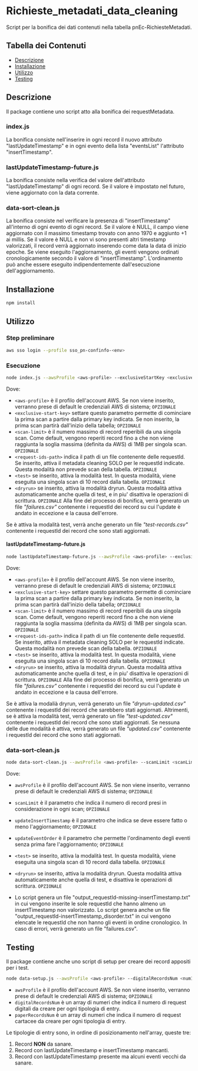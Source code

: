 # Richieste_metadati_data_cleaning

Script per la bonifica dei dati contenuti nella tabella pnEc-RichiesteMetadati.

## Tabella dei Contenuti

- [Descrizione](#descrizione)
- [Installazione](#installazione)
- [Utilizzo](#utilizzo)
- [Testing](#testing)

## Descrizione

Il package contiene uno script atto alla bonifica dei requestMetadata.

### index.js
La bonifica consiste nell'inserire in ogni record il nuovo attributo "lastUpdateTimestamp"
e in ogni evento della lista "eventsList" l'attributo "insertTimestamp".

### lastUpdateTimestamp-future.js
La bonifica consiste nella verifica del valore dell'attributo "lastUpdateTimestamp" di ogni record.
Se il valore è impostato nel futuro, viene aggiornato con la data corrente.

### data-sort-clean.js
La bonifica consiste nel verificare la presenza di "insertTimestamp" all'interno di ogni evento di ogni record. 
Se il valore è NULL, il campo viene aggiornato con il massimo timestamp trovato con anno 1970 e aggiunto +1 ai millis. 
Se il valore è NULL e non vi sono presenti altri timestamp valorizzati, il record verrà aggiornato inserendo come data
la data di inizio epoche.
Se viene eseguito l'aggiornamento, gli eventi vengono ordinati cronologicamente secondo il valore di "insertTimestamp".
L'ordinamento può anche essere eseguito indipendentemente dall'esecuzione dell'aggiornamento.


## Installazione

```bash
npm install
```

## Utilizzo

### Step preliminare

```bash
aws sso login --profile sso_pn-confinfo-<env>
```

### Esecuzione

```bash
node index.js --awsProfile <aws-profile> --exclusiveStartKey <exclusive-start-key> --scanLimit <scan-limit> --requestIdsPath <request-ids-path> --test --dryrun
```

Dove:

- `<aws-profile>` è il profilo dell'account AWS. Se non viene inserito, verranno prese di default le credenziali AWS di
  sistema; `OPZIONALE`
- `<exclusive-start-key>` settare questo parametro permette di cominciare la prima scan a partire dalla primary key
  indicata. Se non inserito, la prima scan partirà dall'inizio della tabella; `OPZIONALE`
- `<scan-limit>` è il numero massimo di record reperibili da una singola scan. Come default, vengono reperiti record
  fino a che non viene raggiunta la soglia massima (definita da AWS) di 1MB per singola scan. `OPZIONALE`
- `<request-ids-path>` indica il path di un file contenente delle requestId. Se inserito, attiva il metadata cleaning
  SOLO per le requestId indicate. Questa modalità non prevede scan della tabella. `OPZIONALE`
- `<test>` se inserito, attiva la modalità test. In questa modalità, viene eseguita una singola scan di 10 record dalla
  tabella. `OPZIONALE`
- `<dryrun>` se inserito, attiva la modalità dryrun. Questa modalità attiva automaticamente anche quella di test, e in
  piu'
  disattiva le operazioni di scrittura. `OPZIONALE`
  Alla fine del processo di bonifica, verrà generato un file _"failures.csv"_ contenente i requestId dei record
  su cui l'update è andato in eccezione e la causa dell'errore.

Se è attiva la modalità test, verrà anche generato un file _"test-records.csv"_ contenente i requestId dei record
che sono stati aggiornati.

#### lastUpdateTimestamp-future.js

```bash
node lastUpdateTimestamp-future.js --awsProfile <aws-profile> --exclusiveStartKey <exclusive-start-key> --scanLimit <scan-limit> --requestIdsPath <request-ids-path> --test --dryrun
```

Dove:

- `<aws-profile>` è il profilo dell'account AWS. Se non viene inserito, verranno prese di default le credenziali AWS di
  sistema; `OPZIONALE`
- `<exclusive-start-key>` settare questo parametro permette di cominciare la prima scan a partire dalla primary key
  indicata. Se non inserito, la prima scan partirà dall'inizio della tabella; `OPZIONALE`
- `<scan-limit>` è il numero massimo di record reperibili da una singola scan. Come default, vengono reperiti record
  fino a che non viene raggiunta la soglia massima (definita da AWS) di 1MB per singola scan. `OPZIONALE`
- `<request-ids-path>` indica il path di un file contenente delle requestId. Se inserito, attiva il metadata cleaning
  SOLO per le requestId indicate. Questa modalità non prevede scan della tabella. `OPZIONALE`
- `<test>` se inserito, attiva la modalità test. In questa modalità, viene eseguita una singola scan di 10 record dalla
  tabella. `OPZIONALE`
- `<dryrun>` se inserito, attiva la modalità dryrun. Questa modalità attiva automaticamente anche quella di test, e in
  piu'
  disattiva le operazioni di scrittura. `OPZIONALE`
  Alla fine del processo di bonifica, verrà generato un file _"failures.csv"_ contenente i requestId dei record
  su cui l'update è andato in eccezione e la causa dell'errore.


Se è attiva la modalià dryrun, verrà generato un file _"dryrun-updated.csv"_ contenente i requestId dei record che sarebbero stati aggiornati.
Altrimenti, se è attiva la modalità test, verrà generato un file _"test-updated.csv"_ contenente i requestId dei record
che sono stati aggiornati.
Se nessuna delle due modalità è attiva, verrà generato un file _"updated.csv"_ contenente i requestId dei record che sono stati aggiornati.

### data-sort-clean.js

```bash
node data-sort-clean.js --awsProfile <aws-profile> --scanLimit <scanLimit> --updateInsertTimestamp <updateInsertTimestamp> --updateEventOrder <updateEventOrder> --test --dryrun
```

Dove:

- `awsProfile` è il profilo dell'account AWS. Se non viene inserito, verranno prese di default le credenziali AWS di
  sistema; `OPZIONALE`
- `scanLimit` è il parametro che indica il numero di record presi in considerazione in ogni scan; `OPZIONALE`
- `updateInsertTimestamp` è il parametro che indica se deve essere fatto o meno l'aggiornamento; `OPZIONALE`
- `updateEventOrder` è il parametro che permette l'ordinamento degli eventi senza prima fare l'aggiornamento; `OPZIONALE`
- `<test>` se inserito, attiva la modalità test. In questa modalità, viene eseguita una singola scan di 10 record dalla
  tabella. `OPZIONALE`
- `<dryrun>` se inserito, attiva la modalità dryrun. Questa modalità attiva automaticamente anche quella di test, e 
disattiva le operazioni di scrittura. `OPZIONALE`

- Lo script genera un file "output_requestId-missing-insertTimestamp.txt" in cui vengono inserite le sole requestId che 
hanno almeno un insertTimestamp non valorizzato.
Lo script genera anche un file "output_requestId-insertTimestamp_disorder.txt" in cui vengono elencate le requestId che 
non hanno gli eventi in ordine cronologico.
In caso di errori, verrà generato un file "failures.csv".

## Testing

Il package contiene anche uno script di setup per creare dei record appositi per i test.

```bash
node data-setup.js --awsProfile <aws-profile> --digitalRecordsNum <num1 num2 num3> --paperRecordsNum <num1 num2 num3>
```

- `awsProfile` è il profilo dell'account AWS. Se non viene inserito, verranno prese di default le credenziali AWS di
  sistema; `OPZIONALE`
- `digitalRecordsNum` è un array di numeri che indica il numero di request digitali da creare per ogni tipologia di entry.
- `paperRecordsNum` è un array di numeri che indica il numero di request cartacee da creare per ogni tipologia di entry.

Le tipologie di entry sono, in ordine di posizionamento nell'array, queste tre:

1) Record **NON** da sanare.
2) Record con lastUpdateTimestamp e insertTimestamp mancanti.
3) Record con lastUpdateTimestamp presente ma alcuni eventi vecchi da sanare.


